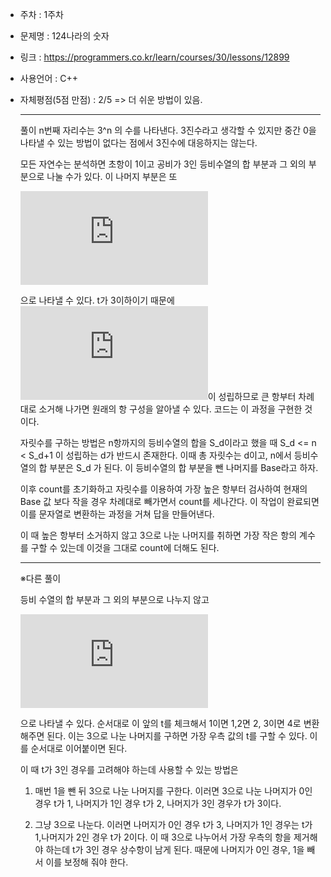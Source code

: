 * 주차 : 1주차
* 문제명 : 124나라의 숫자
* 링크 : https://programmers.co.kr/learn/courses/30/lessons/12899
* 사용언어 : C++ 
* 자체평점(5점 만점) : 2/5 => 더 쉬운 방법이 있음.
  
  ---

  풀이
    n번째 자리수는 3^n 의 수를 나타낸다. 3진수라고 생각할 수 있지만 중간 0을 나타낼 수 있는 방법이 없다는 점에서 3진수에 대응하지는 않는다.

    모든 자연수는 분석하면 초항이 1이고 공비가 3인 등비수열의 합 부분과 그 외의 부분으로 나눌 수가 있다. 이 나머지 부분은 또

    ![equation](https://latex.codecogs.com/gif.latex?%5Csum%20t*3%5En%28t%3D0%2C1%2C2%29)

    으로 나타낼 수 있다. t가 3이하이기 때문에 ![equation](https://latex.codecogs.com/gif.latex?t*3%5En%20%3E%20t%7B%7B%7D%27%7D*3%5E%7Bn-1%7D)이 성립하므로 큰 항부터 차례대로 소거해 나가면 원래의 항 구성을 알아낼 수 있다. 코드는 이 과정을 구현한 것이다.

    자릿수를 구하는 방법은 n항까지의 등비수열의 합을 S_d이라고 했을 때
     S_d <= n < S_d+1 이 성립하는 d가 반드시 존재한다. 이때 총 자릿수는 d이고, n에서 등비수열의 합 부분은 S_d 가 된다. 이 등비수열의 합 부분을 뺀 나머지를 Base라고 하자.

    이후 count를 초기화하고 자릿수를 이용하여 가장 높은 항부터 검사하여 현재의 Base 값 보다 작을 경우 차례대로 빼가면서 count를 세나간다. 이 작업이 완료되면 이를 문자열로 변환하는 과정을 거쳐 답을 만들어낸다.

    이 때 높은 항부터 소거하지 않고 3으로 나눈 나머지를 취하면 가장 작은 항의 계수를 구할 수 있는데 이것을 그대로 count에 더해도 된다.

    ---
    ※다른 풀이

    등비 수열의 합 부분과 그 외의 부분으로 나누지 않고 
    
    ![equation](https://latex.codecogs.com/gif.latex?%5Csum%20t*3%5En%28t%3D1%2C2%2C3%29)

    으로 나타낼 수 있다. 순서대로 이 앞의 t를 체크해서 1이면 1,2면 2, 3이면 4로 변환해주면 된다. 이는 3으로 나눈 나머지를 구하면 가장 우측 값의 t를 구할 수 있다. 이를 순서대로 이어붙이면 된다.

    이 때 t가 3인 경우를 고려해야 하는데 사용할 수 있는 방법은 
    1. 매번 1을 뺀 뒤 3으로 나눈 나머지를 구한다. 이러면 3으로 나눈 나머지가 0인 경우 t가 1, 나머지가 1인 경우 t가 2, 나머지가 3인 경우가 t가 3이다.

    2. 그냥 3으로 나눈다. 이러면 나머지가 0인 경우 t가 3, 나머지가 1인 경우는 t가 1,나머지가 2인 경우 t가 2이다. 이 때 3으로 나누어서 가장 우측의 항을 제거해야 하는데 t가 3인 경우 상수항이 남게 된다. 때문에 나머지가 0인 경우, 1을 빼서 이를 보정해 줘야 한다.